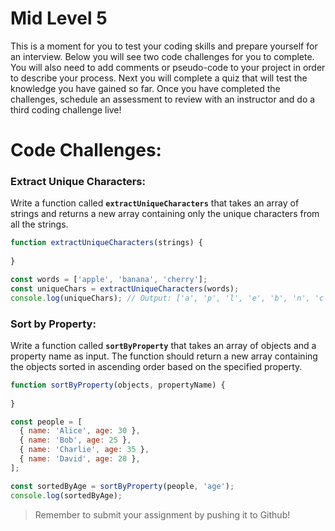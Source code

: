 # Mid Level 5

This is a moment for you to test your coding skills and prepare yourself for an interview. Below you will see two code challenges for you to complete. You will also need to add comments or pseudo-code to your project in order to describe your process. Next you will complete a quiz that will test the knowledge you have gained so far. Once you have completed the challenges, schedule an assessment to review with an instructor and do a third coding challenge live!

# Code Challenges:

### **Extract Unique Characters:**

Write a function called **`extractUniqueCharacters`** that takes an array of strings and returns a new array containing only the unique characters from all the strings.

```jsx
function extractUniqueCharacters(strings) {
  
}

const words = ['apple', 'banana', 'cherry'];
const uniqueChars = extractUniqueCharacters(words);
console.log(uniqueChars); // Output: ['a', 'p', 'l', 'e', 'b', 'n', 'c', 'h', 'r', 'y']
```

### **Sort by Property:**

Write a function called **`sortByProperty`** that takes an array of objects and a property name as input. The function should return a new array containing the objects sorted in ascending order based on the specified property.

```jsx
function sortByProperty(objects, propertyName) {
  
}

const people = [
  { name: 'Alice', age: 30 },
  { name: 'Bob', age: 25 },
  { name: 'Charlie', age: 35 },
  { name: 'David', age: 28 },
];

const sortedByAge = sortByProperty(people, 'age');
console.log(sortedByAge);
```

> Remember to submit your assignment by pushing it to Github!
